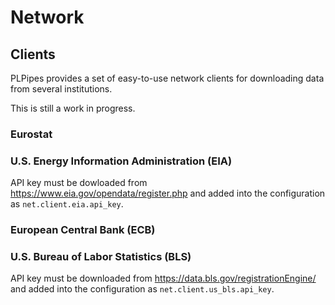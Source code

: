 
# Network

## Clients

PLPipes provides a set of easy-to-use network clients for downloading
data from several institutions.

This is still a work in progress.

### Eurostat

### U.S. Energy Information Administration (EIA)

API key must be dowloaded from
https://www.eia.gov/opendata/register.php and added into the
configuration as `net.client.eia.api_key`.

### European Central Bank (ECB)

### U.S. Bureau of Labor Statistics (BLS)

API key must be downloaded from
https://data.bls.gov/registrationEngine/ and added into the
configuration as `net.client.us_bls.api_key`.

